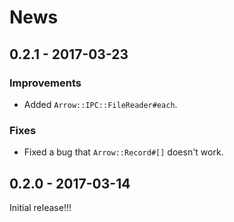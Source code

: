 # News

## 0.2.1 - 2017-03-23

### Improvements

  * Added `Arrow::IPC::FileReader#each`.

### Fixes

  * Fixed a bug that `Arrow::Record#[]` doesn't work.

## 0.2.0 - 2017-03-14

Initial release!!!
